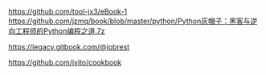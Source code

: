 https://github.com/tool-jx3/eBook-1
https://github.com/jzmq/book/blob/master/python/Python灰帽子：黑客与逆向工程师的Python编程之道.7z

https://legacy.gitbook.com/@jobrest

https://github.com/ivito/cookbook
